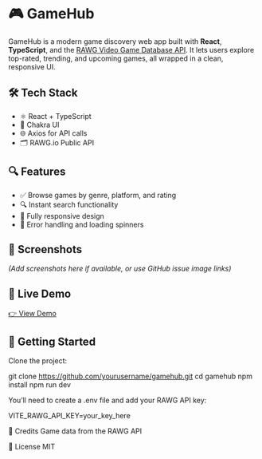 # 🎮 GameHub

GameHub is a modern game discovery web app built with **React**, **TypeScript**, and the [RAWG Video Game Database API](https://rawg.io/apidocs). It lets users explore top-rated, trending, and upcoming games, all wrapped in a clean, responsive UI.

## 🛠️ Tech Stack

- ⚛️ React + TypeScript
- 🎨 Chakra UI
- 🌐 Axios for API calls
- 🗂️ RAWG.io Public API

## 🔍 Features

- ✅ Browse games by genre, platform, and rating
- 🔍 Instant search functionality
- 📱 Fully responsive design
- 🔄 Error handling and loading spinners

## 📸 Screenshots

*(Add screenshots here if available, or use GitHub issue image links)*

## 🚀 Live Demo

[👉 View Demo](https://gamehub-alpha-jet.vercel.app/)

## 🧪 Getting Started

Clone the project:


git clone https://github.com/yourusername/gamehub.git
cd gamehub
npm install
npm run dev


You’ll need to create a .env file and add your RAWG API key:

VITE_RAWG_API_KEY=your_key_here



🙌 Credits
Game data from the RAWG API

📜 License
MIT
